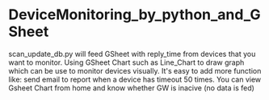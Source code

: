 # DeviceMonitoring_by_python_and_GSheet
scan_update_db.py will feed GSheet with reply_time from devices that you want to monitor.
Using GSheet Chart such as Line_Chart to draw graph which can be use to monitor devices visually.
It's easy to add more function like: send email to report when a device has timeout 50 times.
You can view Gsheet Chart from home and know  whether GW is inacive (no data is fed)
